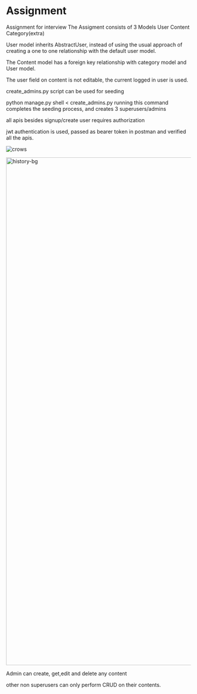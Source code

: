 # Assignment
Assignment for interview
The Assigment consists of 3 Models 
User
Content 
Category(extra)

User model inherits AbstractUser, instead of using the usual approach of creating a one to one relationship with the default user model.


The Content model has a foreign key relationship with category model and User model.

The user field on content is not editable, the current logged in user is used.


create_admins.py script can be used for seeding 


python manage.py shell < create_admins.py running this command completes the seeding process, and creates 3 superusers/admins


all apis besides signup/create user requires authorization 


jwt authentication is used, passed as bearer token in postman and verified all the apis.

![crows](https://github.com/Afsalon/Assignment/assets/68525687/ac062e27-cde8-44e6-b0ab-7c927e7fe0d2)

<img width="1385" alt="history-bg" src="https://github.com/Afsalon/Assignment/assets/68525687/686dc167-2d17-4afb-ba9a-e01b4c2dc92e">

Admin can create, get,edit and delete any content 


other non superusers can only perform CRUD on their contents.


